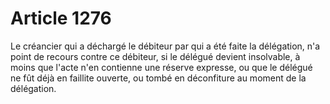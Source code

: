 # Article 1276

Le créancier qui a déchargé le débiteur par qui a été faite la délégation, n'a point de recours contre ce débiteur, si le délégué devient insolvable, à moins que l'acte n'en contienne une réserve expresse, ou que le délégué ne fût déjà en faillite ouverte, ou tombé en déconfiture au moment de la délégation.